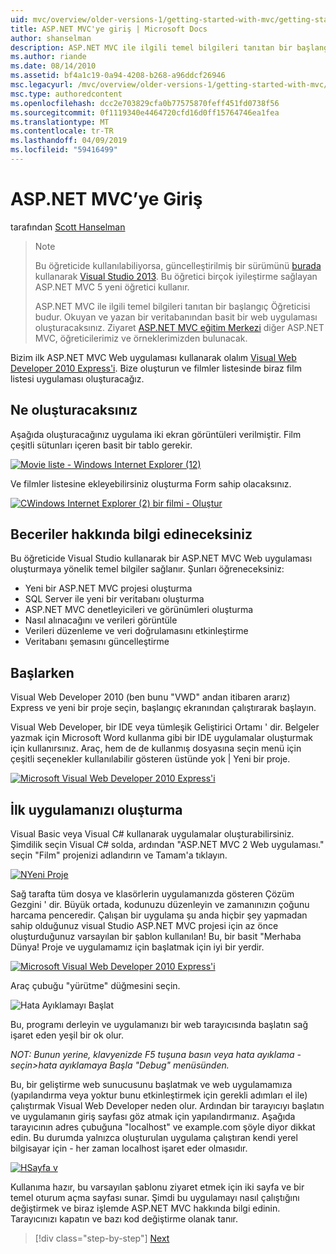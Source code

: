 ```yaml
---
uid: mvc/overview/older-versions-1/getting-started-with-mvc/getting-started-with-mvc-part1
title: ASP.NET MVC'ye giriş | Microsoft Docs
author: shanselman
description: ASP.NET MVC ile ilgili temel bilgileri tanıtan bir başlangıç Öğreticisi budur. Okuyan ve yazan bir veritabanından basit bir web uygulaması oluşturun.
ms.author: riande
ms.date: 08/14/2010
ms.assetid: bf4a1c19-0a94-4208-b268-a96ddcf26946
msc.legacyurl: /mvc/overview/older-versions-1/getting-started-with-mvc/getting-started-with-mvc-part1
msc.type: authoredcontent
ms.openlocfilehash: dcc2e703829cfa0b77575870feff451fd0738f56
ms.sourcegitcommit: 0f1119340e4464720cfd16d0ff15764746ea1fea
ms.translationtype: MT
ms.contentlocale: tr-TR
ms.lasthandoff: 04/09/2019
ms.locfileid: "59416499"
---
```

# <a name="intro-to-aspnet-mvc"></a>ASP.NET MVC’ye Giriş

tarafından [Scott Hanselman](https://github.com/shanselman)

> > [!NOTE]
> > Bu öğreticide kullanılabiliyorsa, güncelleştirilmiş bir sürümünü [burada](../../getting-started/introduction/getting-started.md) kullanarak [Visual Studio 2013](https://my.visualstudio.com/Downloads?q=visual%20studio%202013). Bu öğretici birçok iyileştirme sağlayan ASP.NET MVC 5 yeni öğretici kullanır.
>
>
> ASP.NET MVC ile ilgili temel bilgileri tanıtan bir başlangıç Öğreticisi budur. Okuyan ve yazan bir veritabanından basit bir web uygulaması oluşturacaksınız. Ziyaret [ASP.NET MVC eğitim Merkezi](../../../index.md) diğer ASP.NET MVC, öğreticilerimiz ve örneklerimizden bulunacak.


Bizim ilk ASP.NET MVC Web uygulaması kullanarak olalım [Visual Web Developer 2010 Express'i](https://www.microsoft.com/express/Web/). Bize oluşturun ve filmler listesinde biraz film listesi uygulaması oluşturacağız.

## <a name="what-youll-build"></a>Ne oluşturacaksınız

Aşağıda oluşturacağınız uygulama iki ekran görüntüleri verilmiştir. Film çeşitli sütunları içeren basit bir tablo gerekir.

[![Movie liste - Windows Internet Explorer (12)](getting-started-with-mvc-part1/_static/image2.png)](getting-started-with-mvc-part1/_static/image1.png)

Ve filmler listesine ekleyebilirsiniz oluşturma Form sahip olacaksınız.

[![CWindows Internet Explorer (2) bir filmi - Oluştur](getting-started-with-mvc-part1/_static/image4.png)](getting-started-with-mvc-part1/_static/image3.png)

## <a name="skills-youll-learn"></a>Beceriler hakkında bilgi edineceksiniz

Bu öğreticide Visual Studio kullanarak bir ASP.NET MVC Web uygulaması oluşturmaya yönelik temel bilgiler sağlanır. Şunları öğreneceksiniz:

- Yeni bir ASP.NET MVC projesi oluşturma
- SQL Server ile yeni bir veritabanı oluşturma
- ASP.NET MVC denetleyicileri ve görünümleri oluşturma
- Nasıl alınacağını ve verileri görüntüle
- Verileri düzenleme ve veri doğrulamasını etkinleştirme
- Veritabanı şemasını güncelleştirme

## <a name="get-started"></a>Başlarken

Visual Web Developer 2010 (ben bunu "VWD" andan itibaren ararız) Express ve yeni bir proje seçin, başlangıç ekranından çalıştırarak başlayın.

Visual Web Developer, bir IDE veya tümleşik Geliştirici Ortamı ' dir. Belgeler yazmak için Microsoft Word kullanma gibi bir IDE uygulamalar oluşturmak için kullanırsınız. Araç, hem de de kullanmış dosyasına seçin menü için çeşitli seçenekler kullanılabilir gösteren üstünde yok | Yeni bir proje.

[![Microsoft Visual Web Developer 2010 Express'i](getting-started-with-mvc-part1/_static/image6.png)](getting-started-with-mvc-part1/_static/image5.png)

## <a name="creating-your-first-application"></a>İlk uygulamanızı oluşturma

Visual Basic veya Visual C# kullanarak uygulamalar oluşturabilirsiniz. Şimdilik seçin Visual C# solda, ardından "ASP.NET MVC 2 Web uygulaması." seçin "Film" projenizi adlandırın ve Tamam'a tıklayın.

[![NYeni Proje](getting-started-with-mvc-part1/_static/image8.png)](getting-started-with-mvc-part1/_static/image7.png)

Sağ tarafta tüm dosya ve klasörlerin uygulamanızda gösteren Çözüm Gezgini ' dir. Büyük ortada, kodunuzu düzenleyin ve zamanınızın çoğunu harcama penceredir. Çalışan bir uygulama şu anda hiçbir şey yapmadan sahip olduğunuz visual Studio ASP.NET MVC projesi için az önce oluşturduğunuz varsayılan bir şablon kullanılan! Bu, bir basit "Merhaba Dünya! Proje ve uygulamamız için başlatmak için iyi bir yerdir.

[![Microsoft Visual Web Developer 2010 Express'i](getting-started-with-mvc-part1/_static/image10.png)](getting-started-with-mvc-part1/_static/image9.png)

Araç çubuğu "yürütme" düğmesini seçin.

![Hata Ayıklamayı Başlat](getting-started-with-mvc-part1/_static/image11.png)

Bu, programı derleyin ve uygulamanızı bir web tarayıcısında başlatın sağ işaret eden yeşil bir ok olur.

*NOT: Bunun yerine, klavyenizde F5 tuşuna basın veya hata ayıklama - seçin&gt;hata ayıklamaya Başla "Debug" menüsünden.*

Bu, bir geliştirme web sunucusunu başlatmak ve web uygulamamıza (yapılandırma veya yoktur bunu etkinleştirmek için gerekli adımları el ile) çalıştırmak Visual Web Developer neden olur. Ardından bir tarayıcıyı başlatın ve uygulamanın giriş sayfası göz atmak için yapılandırmanız. Aşağıda tarayıcının adres çubuğuna "localhost" ve example.com şöyle diyor dikkat edin. Bu durumda yalnızca oluşturulan uygulama çalıştıran kendi yerel bilgisayar için - her zaman localhost işaret eder olmasıdır.

[![HSayfa v](getting-started-with-mvc-part1/_static/image13.png)](getting-started-with-mvc-part1/_static/image12.png)

Kullanıma hazır, bu varsayılan şablonu ziyaret etmek için iki sayfa ve bir temel oturum açma sayfası sunar. Şimdi bu uygulamayı nasıl çalıştığını değiştirmek ve biraz işlemde ASP.NET MVC hakkında bilgi edinin. Tarayıcınızı kapatın ve bazı kod değiştirme olanak tanır.

> [!div class="step-by-step"]
> [Next](getting-started-with-mvc-part2.md)
